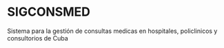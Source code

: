 # SIGCONSMED
Sistema para la gestión de consultas medicas en hospitales, policlinicos y consultorios de Cuba
